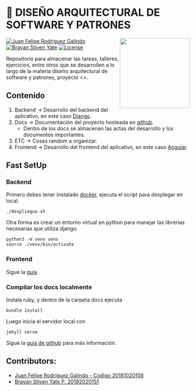 # 👻  **DISEÑO ARQUITECTURAL DE SOFTWARE Y PATRONES**

<img src="https://www.udistrital.edu.co/themes/custom/versh/images/default/preloader.png" width="192px" height="192px" align="right"/>

[![Juan Felipe Rodriguez Galindo](https://img.shields.io/badge/Juferoga-github-br?style=flat-square)][1]
[![Brayan Stiven Yate](https://img.shields.io/badge/BrayanYate-github-br?style=flat-square)][10]
[![License](https://img.shields.io/badge/License-MIT-blue?style=flat-square)][2]


Repositorio para almacenar las tareas, talleres, ejercicios, entre otros que se desarrollen a lo largo de la materia diseño arquitectural de software y patrones, proyecto <<Agregar proyecto>>.

## Contenido

1. Backend  → Desarrollo del backend del aplicativo, en este caso [Django][3].
2. Docs  → Documentación del proyecto hosteada en [github][5].
    - Dentro de los docs se almacenan las actas del desarrollo y los documentos importantes.
4. ETC   → Cosas random a organizar.
3. Frontend → Desarrollo del frontend del aplicativo, en este caso [Angular][4].

## Fast SetUp

### Backend
Primero debes tener instalado [docker][6], ejecuta el script para desplegar en local.

```
./despliegue.sh
```
Otra forma es crear un entorno virtual en python para manejar las librerías necesarias que utiliza django.
```
python3 -m venv venv
source ./venv/bin/activate
```

### Frontend
Sigue la [guía][7]

### Compilar los docs localmente

Instala ruby, y dentro de la carpeta docs ejecuta 
```
bundle install
```
Luego inicia el servidor local con
```
jekyll serve
```
Sigue la [guía de github][8] para más información.

## Contributors:
 - [Juan Felipe Rodríguez Galindo - Código 20181020158][1]
 - [Brayan Stiven Yate P. 20192020151][10]

 [1]:https://gitlab.com/Juferoga
 [2]:https://github.com/Juferoga/patrones/blob/main/LICENSE
 [3]:https://angular.io/
 [4]:https://www.djangoproject.com/
 [5]:https://github.com/Juferoga/patrones
 [6]:https://www.docker.com/
 [7]:https://github.com/Juferoga/patrones/frontend/
 [8]:https://docs.github.com/es/pages/setting-up-a-github-pages-site-with-jekyll/adding-a-theme-to-your-github-pages-site-using-jekyll
 [9]:https://gitlab.com/felimarod
 [10]:https://gitlab.com/BrayanYate
 [11]:https://gitlab.com/nicofarii
